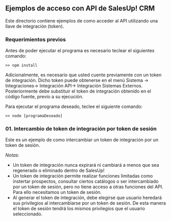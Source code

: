 ## Ejemplos de acceso con API de SalesUp! CRM

Este directorio contiene ejemplos de como acceder al API utilizando una llave de integración (token).

### Requerimientos previos

Antes de poder ejecutar el programa es necesario teclear el siguientes comando:

```
>> npm install
```

Adicionalmente, es necesario que usted cuente previamente con un token de integración. Dicho token puede obtenerse en el menú Sistema -> Integraciones-> Integración API-> Integración Sistemas Externos. Posteriormente debe substituir el token de integración obtenido en el código fuente, previo a su ejecución.

Para ejecutar el programa deseado, teclee el siguiente comando:

```
>> node [programaDeseado]
```

### 01. Intercambio de token de integración por token de sesión


  Este es un ejemplo de como intercambiar un token de integración por un token de sesión.

  *Notas*:

  - Un token de integración nunca expirará ni cambiará a menos que sea regenerado o eliminado dentro de SalesUp!
  - Un token de integración permite realizar funciones limitadas como instertar prospectos, 
    consultar ciertos catálogos o ser intercambiado por un token de sesión, 
    pero no tiene acceso a otras funciones del API. Para ello necesitamos un token de sesión.
  - Al generar el token de integración, debe elegirse que usuario heredará sus privilegios al intercambiarse 
    por un token de sesión. De esta manera el token de sesión tendrá los mismos privilegios 
    que el usuario seleccionado.

